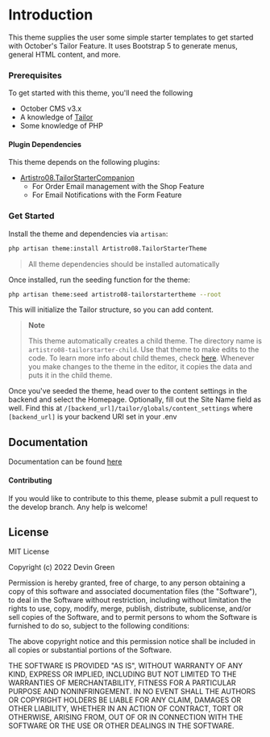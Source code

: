 # Introduction

This theme supplies the user some simple starter templates to get started with October's Tailor Feature. It uses Bootstrap 5 to generate menus, general HTML content, and more.

### Prerequisites

To get started with this theme, you'll need the following

* October CMS v3.x
* A knowledge of [Tailor](https://docs.octobercms.com/3.x/tailor/introduction.html)
* Some knowledge of PHP

#### Plugin Dependencies

This theme depends on the following plugins:

* [Artistro08.TailorStarterCompanion](https://octobercms.com/plugin/artistro08-tailorstartercompanion)
  * For Order Email management with the Shop Feature
  * For Email Notifications with the Form Feature

### Get Started

Install the theme and dependencies via `artisan`:

```bash
php artisan theme:install Artistro08.TailorStarterTheme
```

> All theme dependencies should be installed automatically

Once installed, run the seeding function for the theme:

```bash
php artisan theme:seed artistro08-tailorstartertheme --root
```

This will initialize the Tailor structure, so you can add content.

> **Note**
>
> This theme automatically creates a child theme. The directory name is `artistro08-tailorstarter-child`. Use that theme to make edits to the code. To learn more info about child themes, check [here](https://docs.octobercms.com/3.x/cms/themes/child-themes.html). Whenever you make changes to the theme in the editor, it copies the data and puts it in the child theme.

Once you've seeded the theme, head over to the content settings in the backend and select the Homepage. Optionally, fill out the Site Name field as well. Find this at `/[backend_url]/tailor/globals/content_settings` where `[backend_url]` is your backend URI set in your .env

## Documentation 
Documentation can be found [here](https://artistro08.gitbook.io/tailor-starter-documentation/) 

#### Contributing

If you would like to contribute to this theme, please submit a pull request to the develop branch. Any help is welcome!

## License

MIT License

Copyright (c) 2022 Devin Green

Permission is hereby granted, free of charge, to any person obtaining a copy of this software and associated documentation files (the "Software"), to deal in the Software without restriction, including without limitation the rights to use, copy, modify, merge, publish, distribute, sublicense, and/or sell copies of the Software, and to permit persons to whom the Software is furnished to do so, subject to the following conditions:

The above copyright notice and this permission notice shall be included in all copies or substantial portions of the Software.

THE SOFTWARE IS PROVIDED "AS IS", WITHOUT WARRANTY OF ANY KIND, EXPRESS OR IMPLIED, INCLUDING BUT NOT LIMITED TO THE WARRANTIES OF MERCHANTABILITY, FITNESS FOR A PARTICULAR PURPOSE AND NONINFRINGEMENT. IN NO EVENT SHALL THE AUTHORS OR COPYRIGHT HOLDERS BE LIABLE FOR ANY CLAIM, DAMAGES OR OTHER LIABILITY, WHETHER IN AN ACTION OF CONTRACT, TORT OR OTHERWISE, ARISING FROM, OUT OF OR IN CONNECTION WITH THE SOFTWARE OR THE USE OR OTHER DEALINGS IN THE SOFTWARE.